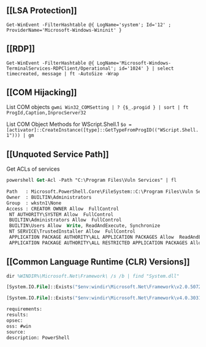 

## [[LSA Protection]]
`Get-WinEvent -FilterHashtable @{ LogName='system'; Id='12' ; ProviderName='Microsoft-Windows-Wininit' }`

## [[RDP]]
`Get-WinEvent -FilterHashtable @{ LogName='Microsoft-Windows-TerminalServices-RDPClient/Operational'; id='1024' } | select timecreated, message | ft -AutoSize -Wrap`

## [[COM Hijacking]]
List COM objects
`gwmi Win32_COMSetting | ? {$_.progid } | sort | ft ProgId,Caption,InprocServer32`

List COM Object Methods for WScript.Shell.1
`$o = [activator]::CreateInstance([type]::GetTypeFromProgID(("WScript.Shell.1"))) | gm`

## [[Unquoted Service Path]]
Get ACLs of services
```ps
powershell Get-Acl -Path "C:\Program Files\Vuln Services" | fl
  
Path   : Microsoft.PowerShell.Core\FileSystem::C:\Program Files\Vuln Services
Owner  : BUILTIN\Administrators
Group  : wkstn1\None
Access : CREATOR OWNER Allow  FullControl
 NT AUTHORITY\SYSTEM Allow  FullControl
 BUILTIN\Administrators Allow  FullControl
 BUILTIN\Users Allow  Write, ReadAndExecute, Synchronize
 NT SERVICE\TrustedInstaller Allow  FullControl
 APPLICATION PACKAGE AUTHORITY\ALL APPLICATION PACKAGES Allow  ReadAndExecute, Synchronize
 APPLICATION PACKAGE AUTHORITY\ALL RESTRICTED APPLICATION PACKAGES Allow  ReadAndExecute, Synchronize
```

## [[Common Language Runtime (CLR) Versions]]
```ps
dir %WINDIR%\Microsoft.Net\Framework\ /s /b | find "System.dll"

[System.IO.File]::Exists("$env:windir\Microsoft.Net\Framework\v2.0.50727\System.dll")

[System.IO.File]::Exists("$env:windir\Microsoft.Net\Framework\v4.0.30319 System.dll")
```

```meta
requirements: 
results: 
opsec: 
oss: #win
source: 
description: PowerShell
```